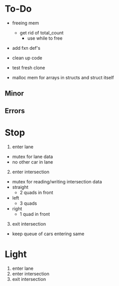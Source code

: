 # To-Do
- freeing mem
  - get rid of total_count
    - use while to free
- add fxn def's
- clean up code
- test fresh clone
 
- malloc mem for arrays in structs and struct itself
 
## Minor

## Errors



# Stop
1. enter lane
  - mutex for lane data
  - no other car in lane
2. enter intersection
  - mutex for reading/writing intersection data
  - straight
    - 2 quads in front
  - left
    - 3 quads
  - right
    - 1 quad in front
3. exit intersection
  - keep queue of cars entering same

# Light
1. enter lane
2. enter intersection
3. exit intersection
